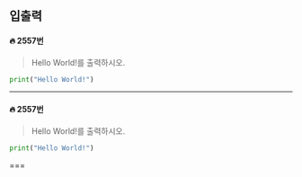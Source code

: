 ## 입출력

#### 🔥 2557번

> Hello World!를 출력하시오.

```python
print("Hello World!")
```

---

#### 🔥 2557번

> Hello World!를 출력하시오.

```python
print("Hello World!")
```

===
